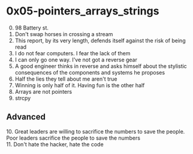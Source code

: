 <h1>0x05-pointers_arrays_strings</h1>

00. 98 Battery st.<br>
01. Don't swap horses in crossing a stream<br>
02. This report, by its very length, defends itself against the risk of being read<br>
03. I do not fear computers. I fear the lack of them<br>
04. I can only go one way. I've not got a reverse gear<br>
05. A good engineer thinks in reverse and asks himself about the stylistic consequences of the components and systems he proposes<br>
06. Half the lies they tell about me aren't true<br>
07. Winning is only half of it. Having fun is the other half<br>
08. Arrays are not pointers<br>
09. strcpy<br>
<h2>Advanced</h2>
10. Great leaders are willing to sacrifice the numbers to save the people. Poor leaders sacrifice the people to save the numbers<br>
11. Don't hate the hacker, hate the code<br>
